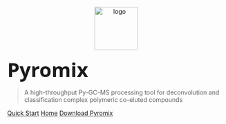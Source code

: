 <!-- { "color": "#f0f0f0", "background": "assets/cover-bg.jpg" } -->
<!-- _coverpage.md -->

<p align="center">
    <img src="images/pyromix_2_256.ico" alt="logo" width="100" height="100">
</p>

<span style="font-size:3.25em; font-family:'Segoe UI', SegoeUI, 'Segoe WP', Tahoma, Arial, sans-serif;"><strong>Pyromix</strong></span>

>  A high-throughput Py-GC-MS processing tool for deconvolution and classification complex polymeric co-eluted compounds

[Quick Start](/quick_start)
[Home](README.md)
[Download Pyromix](https://github.com/your-repo)



